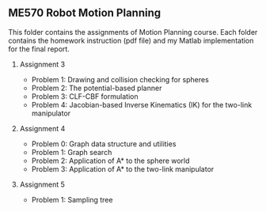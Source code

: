 ## ME570 Robot Motion Planning 
This folder contains the assignments of Motion Planning course. Each folder contains the homework instruction (pdf file) and my Matlab implementation for the final report.

1. Assignment 3
   - Problem 1: Drawing and collision checking for spheres
   - Problem 2: The potential-based planner
   - Problem 3: CLF-CBF formulation
   - Problem 4: Jacobian-based Inverse Kinematics (IK) for the two-link manipulator

2. Assignment 4
   - Problem 0: Graph data structure and utilities
   - Problem 1: Graph search
   - Problem 2: Application of A* to the sphere world
   - Problem 3: Application of A* to the two-link manipulator

3. Assignment 5
   - Problem 1: Sampling tree
